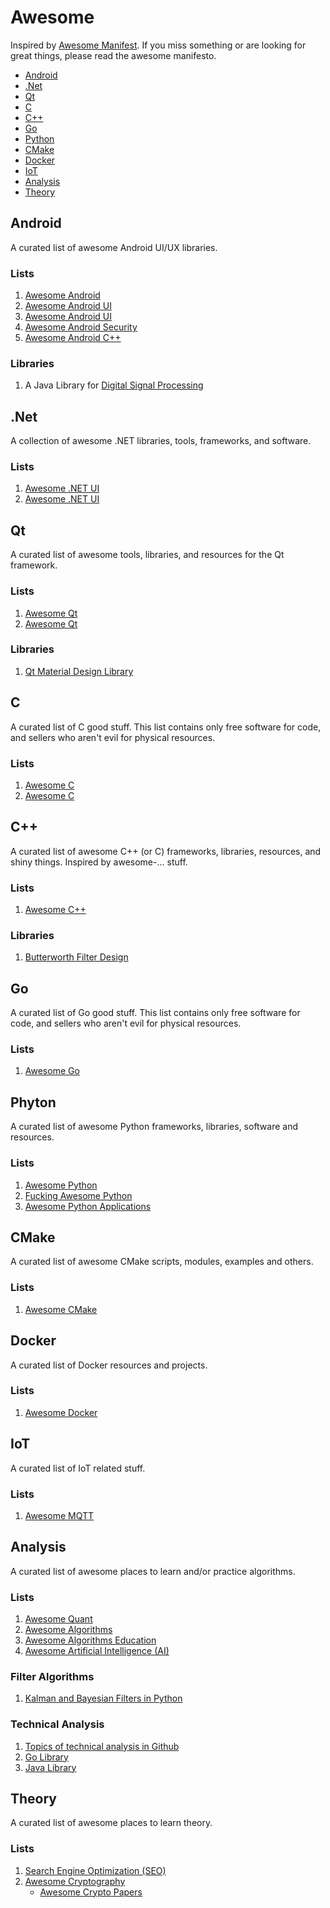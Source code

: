 # Awesome
Inspired by [Awesome Manifest](https://github.com/sindresorhus/awesome). If you miss something or are looking for great things, please read the awesome manifesto.

 - [Android](#android)
 - [.Net](#net)
 - [Qt](#qt)
 - [C](#cc)
 - [C++](#cpp)
 - [Go](#go)
 - [Python](#py)
 - [CMake](#cmake)
 - [Docker](#docker)
 - [IoT](#iot)
 - [Analysis](#analysis)
 - [Theory](#theory)

## <a name="android"></a> Android
A curated list of awesome Android UI/UX libraries.
### Lists
 1. [Awesome Android](https://github.com/JStumpp/awesome-android)
 2. [Awesome Android UI](https://github.com/wasabeef/awesome-android-ui/blob/master/README.md)
 3. [Awesome Android UI](https://github.com/thanhtoan1196/awesome-android-ui/blob/master/README.md)
 4. [Awesome Android Security](https://github.com/ashishb/android-security-awesome#readme)
 5. [Awesome Android C++](https://github.com/Qamar4P/awesome-android-cpp)
### Libraries
 1. A Java Library for [Digital Signal Processing](https://github.com/psambit9791/jDSP)

## <a name="net"></a> .Net
A collection of awesome .NET libraries, tools, frameworks, and software.
### Lists
 1. [Awesome .NET UI](https://github.com/quozd/awesome-dotnet)
 2. [Awesome .NET UI](https://github.com/uhub/awesome-c-sharp)
 
## <a name="qt"></a> Qt
A curated list of awesome tools, libraries, and resources for the Qt framework.
### Lists
 1. [Awesome Qt](https://github.com/JesseTG/awesome-qt)
 2. [Awesome Qt](https://github.com/fffaraz/awesome-qt)
### Libraries
 1. [Qt Material Design Library](https://github.com/laserpants/qt-material-widgets)

## <a name="cc"></a> C
A curated list of C good stuff. This list contains only free software for code, and sellers who aren't evil for physical resources.
### Lists
 1. [Awesome C](https://github.com/aleksandar-todorovic/awesome-c)
 2. [Awesome C](https://notabug.org/koz.ross/awesome-c)

## <a name="cpp"></a> C++
A curated list of awesome C++ (or C) frameworks, libraries, resources, and shiny things. Inspired by awesome-... stuff.
### Lists
 1. [Awesome C++](https://github.com/fffaraz/awesome-cpp)
### Libraries
 1. [Butterworth Filter Design](https://github.com/ruohoruotsi/Butterworth-Filter-Design)

## <a name="go"></a> Go
A curated list of Go good stuff. This list contains only free software for code, and sellers who aren't evil for physical resources.
### Lists
 1. [Awesome Go](https://github.com/avelino/awesome-go#images)

## <a name="py"></a> Phyton
A curated list of awesome Python frameworks, libraries, software and resources.
### Lists
 1. [Awesome Python](https://github.com/vinta/awesome-python)
 2. [Fucking Awesome Python](https://github.com/trananhkma/fucking-awesome-python)
 3. [Awesome Python Applications](https://github.com/mahmoud/awesome-python-applications)

## <a name="cmake"></a> CMake
A curated list of awesome CMake scripts, modules, examples and others.
### Lists
 1. [Awesome CMake](https://github.com/onqtam/awesome-cmake)
 
## <a name="docker"></a> Docker
A curated list of Docker resources and projects.
### Lists
 1. [Awesome Docker](https://github.com/veggiemonk/awesome-docker#readme)

## <a name="iot"></a> IoT
A curated list of IoT related stuff.
### Lists
 1. [Awesome MQTT](https://github.com/hobbyquaker/awesome-mqtt)

## <a name="analysis"></a> Analysis
A curated list of awesome places to learn and/or practice algorithms.
### Lists
 1. [Awesome Quant](https://github.com/wilsonfreitas/awesome-quant)
 2. [Awesome Algorithms](https://github.com/tayllan/awesome-algorithms)
 3. [Awesome Algorithms Education](https://github.com/gaerae/awesome-algorithms-education)
 4. [Awesome Artificial Intelligence (AI)](https://github.com/owainlewis/awesome-artificial-intelligence#readme)
### Filter Algorithms
 1. [Kalman and Bayesian Filters in Python](https://github.com/rlabbe/Kalman-and-Bayesian-Filters-in-Python)
### Technical Analysis
 1. [Topics of technical analysis in Github](https://github.com/topics/technical-analysis)
 1. [Go Library](https://github.com/sdcoffey/techan)
 2. [Java Library](https://github.com/ta4j/ta4j)

## <a name="theory"></a> Theory
A curated list of awesome places to learn theory.
### Lists
 1. [Search Engine Optimization (SEO)](https://github.com/marcobiedermann/search-engine-optimization#readme)
 2. [Awesome Cryptography](https://github.com/sobolevn/awesome-cryptography#readme)
    * [Awesome Crypto Papers](https://github.com/pFarb/awesome-crypto-papers#readme)

